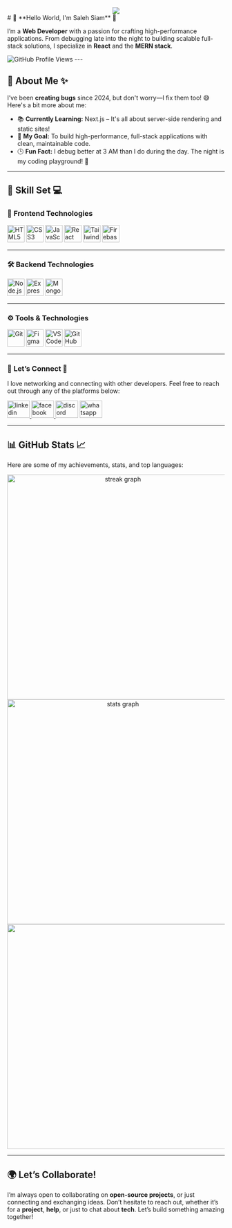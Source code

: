 
<div align="center">
  <img height="auto" weight="100%" src="https://i.ibb.co.com/VZ1SNHj/Red-Black-Geometric-Gamer-Youtube-Banner.png" />
</div>
# 👋 **Hello World, I'm Saleh Siam** 🚀


I’m a **Web Developer** with a passion for crafting high-performance applications. From debugging late into the night to building scalable full-stack solutions, I specialize in **React** and the **MERN stack**. 


 <img src="https://komarev.com/ghpvc/?username=salehsiam&label=Profile%20views&color=0e75b6&style=flat" alt="GitHub Profile Views" class="h-5" />
---

## 🌟 **About Me** ✨

I’ve been **creating bugs** since 2024, but don't worry—I fix them too! 😅 Here's a bit more about me:

- 📚 **Currently Learning:** Next.js – It's all about server-side rendering and static sites!
- 🎯 **My Goal:** To build high-performance, full-stack applications with clean, maintainable code.
- 🕒 **Fun Fact:** I debug better at 3 AM than I do during the day. The night is my coding playground! 🌙

---

## 🧠 **Skill Set** 💻

### 🎨 **Frontend Technologies**
<div align="left">
  <img src="https://cdn.jsdelivr.net/gh/devicons/devicon/icons/html5/html5-original.svg" height="40" alt="HTML5" />
  <img src="https://cdn.jsdelivr.net/gh/devicons/devicon/icons/css3/css3-original.svg" height="40" alt="CSS3" />
  <img src="https://cdn.jsdelivr.net/gh/devicons/devicon/icons/javascript/javascript-original.svg" height="40" alt="JavaScript" />
  <img src="https://cdn.jsdelivr.net/gh/devicons/devicon/icons/react/react-original.svg" height="40" alt="React" />
  <img src="https://cdn.simpleicons.org/tailwindcss/06B6D4" height="40" alt="Tailwind CSS" />
  <img src="https://cdn.jsdelivr.net/gh/devicons/devicon/icons/firebase/firebase-plain.svg" height="40" alt="Firebase" />
</div>

---

### 🛠️ **Backend Technologies**
<div align="left">
  <img src="https://cdn.jsdelivr.net/gh/devicons/devicon/icons/nodejs/nodejs-original.svg" height="40" alt="Node.js" />
  <img src="https://skillicons.dev/icons?i=express" height="40" alt="Express.js" />
  <img src="https://cdn.simpleicons.org/mongodb/47A248" height="40" alt="MongoDB" />
</div>

---

### ⚙️ **Tools & Technologies**
<div align="left">
  <img src="https://cdn.simpleicons.org/git/F05032" height="40" alt="Git" />
  <img src="https://skillicons.dev/icons?i=figma" height="40" alt="Figma" />
  <img src="https://skillicons.dev/icons?i=vscode" height="40" alt="VS Code" />
  <img src="https://skillicons.dev/icons?i=github" height="40" alt="GitHub" />
</div>

---

### 🚀 **Let’s Connect** 🤝

I love networking and connecting with other developers. Feel free to reach out through any of the platforms below:
  <div align="left">
      <a href="https://www.linkedin.com/in/saleh-siam-69950734b/" target="_blank">
    <img src="https://raw.githubusercontent.com/maurodesouza/profile-readme-generator/master/src/assets/icons/social/linkedin/default.svg" width="52" height="40" alt="linkedin logo"  />
      </a>
     <a href="https://web.facebook.com/abusalehmdsiam.1/" target="_blank">
    <img src="https://raw.githubusercontent.com/maurodesouza/profile-readme-generator/master/src/assets/icons/social/facebook/default.svg" width="52" height="40" alt="facebook logo"  />
  </a>
  <a href="https://discordapp.com/users/abusalehmdsiam" target="_blank"><img src="https://raw.githubusercontent.com/maurodesouza/profile-readme-generator/master/src/assets/icons/social/discord/default.svg" width="52" height="40" alt="discord logo" /></a>
    <a href="https://wa.me/+8801912697508" target="_blank"><img src="https://raw.githubusercontent.com/maurodesouza/profile-readme-generator/master/src/assets/icons/social/whatsapp/default.svg" width="52" height="40" alt="whatsapp logo" /></a>
</div>

---

## 📊 **GitHub Stats** 📈

Here are some of my achievements, stats, and top languages:


<div align="center">
<img 
  src="https://nirzak-streak-stats.vercel.app/?user=salehsiam&theme=dracula&hide_border=true&ring=ff9c00&fire=ff6b81&currStreakLabel=ffffff&currStreakNum=00ffff&sideNums=ffffff&sideLabels=aaaaaa&dates=888888" 
  width="520px" 
  alt="streak graph" 
/>

   <img src="https://github-readme-stats.vercel.app/api?username=salehsiam&hide_title=false&hide_rank=false&show_icons=true&include_all_commits=true&count_private=true&disable_animations=false&theme=tokyonight&locale=en&hide_border=true&order=1" width="520px" alt="stats graph" />
 <br>
<img align="center" src="https://github-readme-stats-sigma-five.vercel.app/api/top-langs/?username=salehsiam&layout=compact&theme=tokyonight&hide_border=true" width="520px" />


   
</div>

---

## 🌍 **Let’s Collaborate!**

I’m always open to collaborating on **open-source projects**, or just connecting and exchanging ideas. Don’t hesitate to reach out, whether it’s for a **project**, **help**, or just to chat about **tech**. Let’s build something amazing together!
